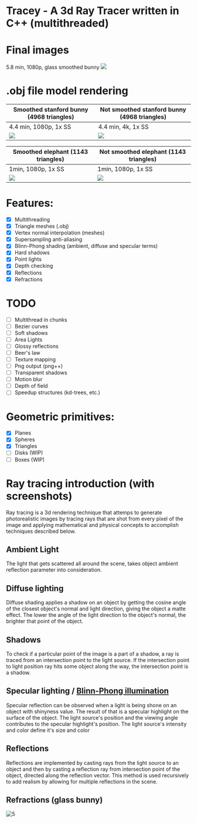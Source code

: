 # Tracey - A 3d Ray Tracer written in C++ (multithreaded)

# Final images

5.8 min, 1080p, glass smoothed bunny
![](https://i.imgur.com/GwRq7cu.png)

# .obj file model rendering

| Smoothed stanford bunny (4968 triangles)  | Not smoothed stanford bunny (4968 triangles)     |
| ----------------------------------------- | ------------------------------------------------ |
|              4.4 min, 1080p, 1x SS        | 4.4 min, 4k, 1x SS                               |
| ![](https://i.imgur.com/blsFPMU.png)      | ![](https://i.imgur.com/BQ2MuRl.png)             |


| Smoothed elephant (1143 triangles)    | Not smoothed elephant (1143 triangles)   |
| ------------------------------------- | ---------------------------------------- |
|           1min, 1080p, 1x SS          | 1min, 1080p, 1x SS                   |
| ![](https://i.imgur.com/GwQsrIi.png)  | ![](https://i.imgur.com/thxZC93.png)     |

# Features:
- [x] Multithreading
- [x] Triangle meshes (.obj)
- [x] Vertex normal interpolation (meshes)
- [x] Supersampling anti-aliasing
- [x] Blinn-Phong shading (ambient, diffuse and specular terms)
- [x] Hard shadows
- [x] Point lights
- [x] Depth checking
- [x] Reflections
- [x] Refractions

# TODO
- [ ] Multithread in chunks
- [ ] Bezier curves
- [ ] Soft shadows
- [ ] Area Lights
- [ ] Glossy reflections
- [ ] Beer's law
- [ ] Texture mapping
- [ ] Png output (png++)
- [ ] Transparent shadows
- [ ] Motion blur
- [ ] Depth of field
- [ ] Speedup structures (kd-trees, etc.)

# Geometric primitives:

- [x] Planes
- [x] Spheres
- [x] Triangles
- [ ] Disks (WIP)
- [ ] Boxes (WIP)

# Ray tracing introduction (with screenshots)
Ray tracing is a 3d rendering technique that attemps to generate photorealistic images by tracing rays that are shot from every pixel of the image and applying mathematical and physical concepts to accomplish techniques described below.

## Ambient Light
The light that gets scattered all around the scene, takes object ambient reflection parameter into consideration.

## Diffuse lighting
Diffuse shading applies a shadow on an object by getting the cosine angle of the closest object's normal and light direction, giving the object a matte effect.
The lower the angle of the light direction to the object's normal, the brighter that point of the object.

## Shadows
To check if a particular point of the image is a part of a shadow, a ray is traced from an intersection point to the light source.
If the intersection point to light position ray hits some object along the way, the intersection point is a shadow.

## Specular lighting / [Blinn-Phong illumination](https://en.wikipedia.org/wiki/Blinn%E2%80%93Phong_shading_model)
Specular reflection can be observed when a light is being shone on an object with shinyness value.
The result of that is a specular highlight on the surface of the object.
The light source's position and the viewing angle contributes to the specular highlight's position.
The light source's intensity and color define it's size and color

## Reflections
Reflections are implemented by casting rays from the light source to an object and then by casting a reflection ray from intersection point of the object, directed along the reflection vector.
This method is used recursively to add realism by allowing for multiple reflections in the scene.

## Refractions (glass bunny)

![5](https://i.imgur.com/GwRq7cu.png)
